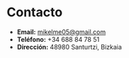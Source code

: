 # Contacto

- **Email:** mikelme05@gmail.com  
- **Teléfono:** +34 688 84 78 51  
- **Dirección:** 48980 Santurtzi, Bizkaia


